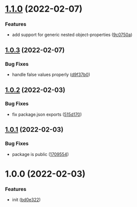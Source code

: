 # [1.1.0](https://github.com/entwico/node-config/compare/v1.0.3...v1.1.0) (2022-02-07)


### Features

* add support for generic nested object-properties ([9c0750a](https://github.com/entwico/node-config/commit/9c0750a79c3991e977408dbe57f4b520d4b55752))

## [1.0.3](https://github.com/entwico/node-config/compare/v1.0.2...v1.0.3) (2022-02-07)


### Bug Fixes

* handle false values properly ([d9f37b0](https://github.com/entwico/node-config/commit/d9f37b04771226a7e12c436cb539f90668bd4c51))

## [1.0.2](https://github.com/entwico/node-config/compare/v1.0.1...v1.0.2) (2022-02-03)


### Bug Fixes

* fix package.json exports ([515d170](https://github.com/entwico/node-config/commit/515d170ee57e3bfae203e08f5ccaa39ce813d990))

## [1.0.1](https://github.com/entwico/node-config/compare/v1.0.0...v1.0.1) (2022-02-03)


### Bug Fixes

* package is public ([1709554](https://github.com/entwico/node-config/commit/1709554fbe199aa1df81c691043231231e9eacc8))

# 1.0.0 (2022-02-03)


### Features

* init ([bd0e322](https://github.com/entwico/node-config/commit/bd0e322f976fd207ae0590d707649bb2c9057ba4))
